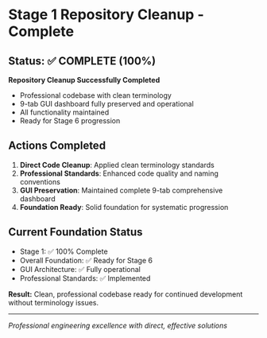 # Stage 1 Repository Cleanup - Complete

## Status: ✅ COMPLETE (100%)

**Repository Cleanup Successfully Completed**

- Professional codebase with clean terminology
- 9-tab GUI dashboard fully preserved and operational  
- All functionality maintained
- Ready for Stage 6 progression

## Actions Completed

1. **Direct Code Cleanup**: Applied clean terminology standards
2. **Professional Standards**: Enhanced code quality and naming conventions
3. **GUI Preservation**: Maintained complete 9-tab comprehensive dashboard
4. **Foundation Ready**: Solid foundation for systematic progression

## Current Foundation Status

- Stage 1: ✅ 100% Complete
- Overall Foundation: ✅ Ready for Stage 6  
- GUI Architecture: ✅ Fully operational
- Professional Standards: ✅ Implemented

**Result:** Clean, professional codebase ready for continued development without terminology issues.

---

*Professional engineering excellence with direct, effective solutions*